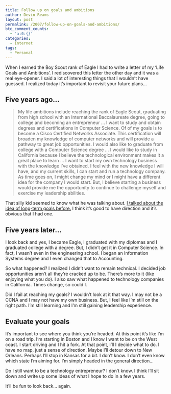 ```yaml
---
title: Follow up on goals and ambitions
author: Devin Reams
layout: post
permalink: /2007/follow-up-on-goals-and-ambitions/
btc_comment_counts:
  - 'a:0:{}'
categories:
  - Internet
tags:
  - Personal
---
```

When I earned the Boy Scout rank of Eagle I had to write a letter of my &#8216;Life Goals and Ambitions&#8217;. I rediscovered this letter the other day and it was a real eye-opener. I said a lot of interesting things that I wouldn&#8217;t have guessed. I realized today it&#8217;s important to revisit your future plans&#8230;

<!--more-->

## Five years ago&#8230;

> My life ambitions include reaching the rank of Eagle Scout, graduating from high school with an International Baccalaureate degree, going to college and <span class="highlight">becoming an entrepreneur</span> &#8230; I want to study and obtain degrees and certifications in Computer Science. Of of my goals is to become a Cisco Certified Networks Associate. This certification will broaden my knowledge of computer networks and will provide a pathway to great job opportunities. I would also like to <span class="highlight">graduate from college with a Computer Science degree</span> &#8230; I would like to study in <span class="highlight">California</span> because I believe the technological environment makes it a great place to learn &#8230; I want to <span class="highlight">start my own technology business</span> with the knowledge I&#8217;ve obtained. I feel with the new knowledge I will have, and my current skills, I can start and run a technology company. As time goes on, <span class="highlight">I might change my mind</span> or I might have a different idea for the company I would start. But, I believe starting a business would provide me the opportunity to continue to challenge myself and exercise my leadership abilities.

That silly kid seemed to know what he was talking about. [I talked about the idea of long-term goals before.][1] I think it&#8217;s good to have direction and it&#8217;s obvious that I had one.

## Five years later&#8230;

I look back and yes, I became Eagle, I graduated with my diplomas and I graduated college with a degree. But, I didn&#8217;t get it in Computer Science. In fact, I wasn&#8217;t even in the engineering school. I began an Information Systems degree and I even changed that to Accounting.

So what happened? I realized I didn&#8217;t want to remain technical. I decided job opportunities aren&#8217;t all they&#8217;re cracked up to be. There&#8217;s more to it (like enjoying what you do). I also saw what happened to technology companies in California. Times change, so could I.

Did I fail at reaching my goals? I wouldn&#8217;t look at it that way. I may not be a CCNA and I may not have my own business. But, I feel like I&#8217;m still on the right path. I&#8217;m still learning and I&#8217;m still gaining leadership experience.

## Evaluate your goals

It&#8217;s important to see where you think you&#8217;re headed. At this point it&#8217;s like I&#8217;m on a road trip. I&#8217;m starting in Boston and I know I want to be on the West coast. I start driving and I hit a fork. At that point, I&#8217;ll I decide what to do. I have no map, just a sense of direction. Maybe I&#8217;ll detour down to New Orleans. Perhaps I&#8217;ll stop in Kansas for a bit. I don&#8217;t know. I don&#8217;t even know which state I&#8217;m aiming for. I&#8217;m simply headed in the general direction&#8230;

Do I still want to be a technology entrepreneur? I don&#8217;t know. I think I&#8217;ll sit down and write up some ideas of what I hope to do in a few years.

It&#8217;ll be fun to look back&#8230; again.

 [1]: http://devinreams.com/2006/12/06/do-you-need-long-term-goals/